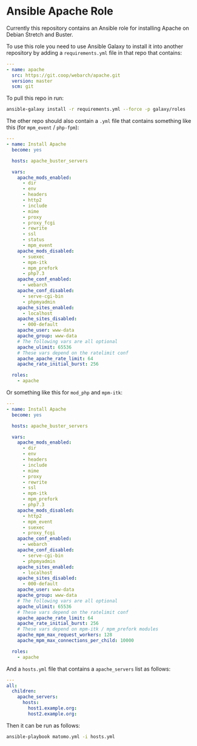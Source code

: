 # Ansible Apache Role

Currently this repository contains an Ansible role for installing Apache on Debian Stretch and Buster. 

To use this role you need to use Ansible Galaxy to install it into another repository by adding a `requirements.yml` file in that repo that contains:

```yml
---
- name: apache
  src: https://git.coop/webarch/apache.git
  version: master
  scm: git
```

To pull this repo in run:

```bash
ansible-galaxy install -r requirements.yml --force -p galaxy/roles 
```

The other repo should also contain a `.yml` file that contains something like this (for `mpm_event` / `php-fpm`):

```yml
---
- name: Install Apache
  become: yes

  hosts: apache_buster_servers

  vars:
    apache_mods_enabled:
      - dir
      - env
      - headers
      - http2
      - include
      - mime
      - proxy
      - proxy_fcgi
      - rewrite
      - ssl
      - status
      - mpm_event
    apache_mods_disabled:
      - suexec
      - mpm-itk
      - mpm_prefork
      - php7.3
    apache_conf_enabled:
      - webarch
    apache_conf_disabled:
      - serve-cgi-bin
      - phpmyadmin
    apache_sites_enabled:
      - localhost
    apache_sites_disabled:
      - 000-default
    apache_user: www-data
    apache_group: www-data
    # The following vars are all optional
    apache_ulimit: 65536
    # These vars depend on the ratelimit conf
    apache_apache_rate_limit: 64
    apache_rate_initial_burst: 256

  roles:
    - apache
```

Or something like this for `mod_php` and `mpm-itk`:

```yml
---
- name: Install Apache
  become: yes

  hosts: apache_buster_servers

  vars:
    apache_mods_enabled:
      - dir
      - env
      - headers
      - include
      - mime
      - proxy
      - rewrite
      - ssl
      - mpm-itk
      - mpm_prefork
      - php7.3
    apache_mods_disabled:
      - http2
      - mpm_event
      - suexec
      - proxy_fcgi
    apache_conf_enabled:
      - webarch
    apache_conf_disabled:
      - serve-cgi-bin
      - phpmyadmin
    apache_sites_enabled:
      - localhost
    apache_sites_disabled:
      - 000-default
    apache_user: www-data
    apache_group: www-data
    # The following vars are all optional
    apache_ulimit: 65536
    # These vars depend on the ratelimit conf
    apache_apache_rate_limit: 64
    apache_rate_initial_burst: 256
    # These vars depend on mpm-itk / mpm_prefork modules
    apache_mpm_max_request_workers: 128
    apache_mpm_max_connections_per_child: 10000

  roles:
    - apache
```

And a `hosts.yml` file that contains a `apache_servers` list as follows: 

```yml
---
all:
  children:
    apache_servers:
      hosts:
        host1.example.org:
        host2.example.org:
```

Then it can be run as follows:

```bash
ansible-playbook matomo.yml -i hosts.yml
``` 
